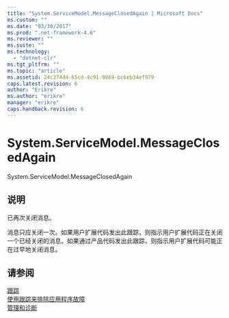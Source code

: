 ```yaml
---
title: "System.ServiceModel.MessageClosedAgain | Microsoft Docs"
ms.custom: ""
ms.date: "03/30/2017"
ms.prod: ".net-framework-4.6"
ms.reviewer: ""
ms.suite: ""
ms.technology: 
  - "dotnet-clr"
ms.tgt_pltfrm: ""
ms.topic: "article"
ms.assetid: 24c274d4-65cd-4c91-9869-bc6eb34ef979
caps.latest.revision: 6
author: "Erikre"
ms.author: "erikre"
manager: "erikre"
caps.handback.revision: 6
---
```

# System.ServiceModel.MessageClosedAgain
System.ServiceModel.MessageClosedAgain  
  
## 说明  
 已再次关闭消息。  
  
 消息只应关闭一次。如果用户扩展代码发出此跟踪，则指示用户扩展代码正在关闭一个已经关闭的消息。如果通过产品代码发出此跟踪，则指示用户扩展代码可能正在过早地关闭消息。  
  
## 请参阅  
 [跟踪](../../../../../docs/framework/wcf/diagnostics/tracing/index.md)   
 [使用跟踪来排除应用程序故障](../../../../../docs/framework/wcf/diagnostics/tracing/using-tracing-to-troubleshoot-your-application.md)   
 [管理和诊断](../../../../../docs/framework/wcf/diagnostics/index.md)